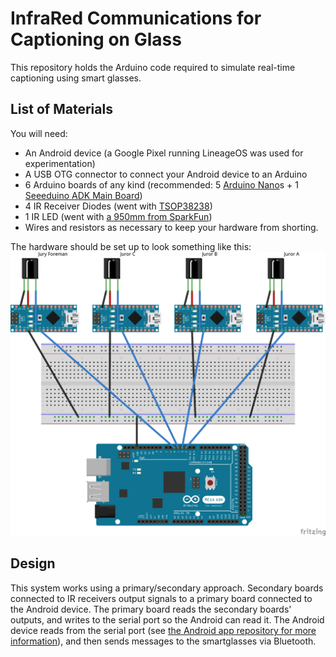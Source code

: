 # InfraRed Communications for Captioning on Glass

This repository holds the Arduino code required to simulate real-time captioning using smart glasses.
## List of Materials
You will need:
- An Android device (a Google Pixel running LineageOS was used for experimentation)
- A USB OTG connector to connect your Android device to an Arduino
- 6 Arduino boards of any kind (recommended: 5 [Arduino Nano](https://store.arduino.cc/usa/arduino-nano)s + 1 [Seeeduino ADK Main Board](https://www.seeedstudio.com/Seeeduino-ADK-Main-Board-p-846.html))
- 4 IR Receiver Diodes (went with [TSOP38238](https://www.sparkfun.com/products/10266))
- 1 IR LED (went with [a 950mm from SparkFun](https://www.sparkfun.com/products/9349))
- Wires and resistors as necessary to keep your hardware from shorting.

The hardware should be set up to look something like this:
![Fritzing Circuit Diagram](./docs/bb_setup.png)

## Design
This system works using a primary/secondary approach.
Secondary boards connected to IR receivers output signals to a primary board connected to the Android device.
The primary board reads the secondary boards' outputs, and writes to the serial port so the Android can read it.
The Android device reads from the serial port (see [the Android app repository for more information](https://github.com/SaltyQuetzals/CaptioningOnGlass-Notify/)), and then sends messages to the smartglasses via Bluetooth.

